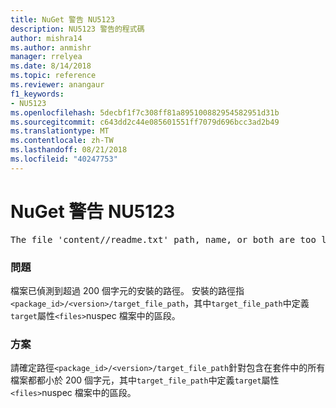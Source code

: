 ```yaml
---
title: NuGet 警告 NU5123
description: NU5123 警告的程式碼
author: mishra14
ms.author: anmishr
manager: rrelyea
ms.date: 8/14/2018
ms.topic: reference
ms.reviewer: anangaur
f1_keywords:
- NU5123
ms.openlocfilehash: 5decbf1f7c308ff81a895100882954582951d31b
ms.sourcegitcommit: c643dd2c44e085601551ff7079d696bcc3ad2b49
ms.translationtype: MT
ms.contentlocale: zh-TW
ms.lasthandoff: 08/21/2018
ms.locfileid: "40247753"
---
```

# <a name="nuget-warning-nu5123"></a>NuGet 警告 NU5123
<pre>The file 'content/<LongPath>/readme.txt' path, name, or both are too long. Your package might not work without long file path support. Please shorten the file path or file name.</pre>

### <a name="issue"></a>問題

檔案已偵測到超過 200 個字元的安裝的路徑。 安裝的路徑指`<package_id>/<version>/target_file_path`，其中`target_file_path`中定義`target`屬性`<files>`nuspec 檔案中的區段。


### <a name="solution"></a>方案

請確定路徑`<package_id>/<version>/target_file_path`針對包含在套件中的所有檔案都都小於 200 個字元，其中`target_file_path`中定義`target`屬性`<files>`nuspec 檔案中的區段。


